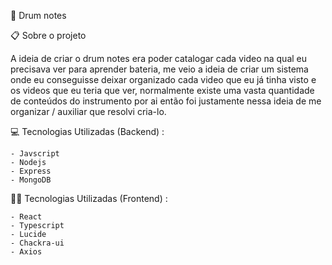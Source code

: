 🥁 Drum notes

📋 Sobre o projeto

A ideia de criar o drum notes era poder catalogar cada video na qual eu precisava ver para aprender bateria,
me veio a ideia de criar um sistema onde eu conseguisse deixar organizado cada video que eu já tinha visto e os videos que eu teria que ver,
normalmente existe uma vasta quantidade de conteúdos do instrumento por ai então foi justamente nessa ideia de me organizar / auxiliar que resolvi cria-lo.

💻 Tecnologias Utilizadas (Backend) :

```
- Javscript
- Nodejs
- Express
- MongoDB
```

👨‍💻 Tecnologias Utilizadas (Frontend) :

```
- React
- Typescript
- Lucide
- Chackra-ui
- Axios
```
